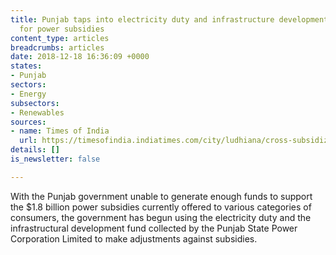 ```yaml
---
title: Punjab taps into electricity duty and infrastructure development fund to pay
  for power subsidies
content_type: articles
breadcrumbs: articles
date: 2018-12-18 16:36:09 +0000
states:
- Punjab
sectors:
- Energy
subsectors:
- Renewables
sources:
- name: Times of India
  url: https://timesofindia.indiatimes.com/city/ludhiana/cross-subsidizing-subsidies-punjab-diverts-duty-infrastructure-cess/articleshow/66564556.cms
details: []
is_newsletter: false

---
```

With the Punjab government unable to generate enough funds to support the $1.8 billion power subsidies currently offered to various categories of consumers, the government has begun using the electricity duty and the infrastructural development fund collected by the Punjab State Power Corporation Limited to make adjustments against subsidies.  
